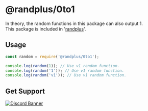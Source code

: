 # @randplus/0to1
In theory, the random functions in this package can also output 1.<br>
This package is included in '[randplus](https://www.npmjs.com/package/randplus)'.

## Usage
```js
const random = require('@randplus/0to1');

console.log(random(1)); // Use v1 random function.
console.log(random('1')); // Use v1 random function.
console.log(random('v1')); // Use v1 random function.
```

## Get Support
<a href="https://discord.gg/yKW8wWKCnS"><img src="https://discordapp.com/api/guilds/1005287561582878800/widget.png?style=banner4" alt="Discord Banner"/></a>